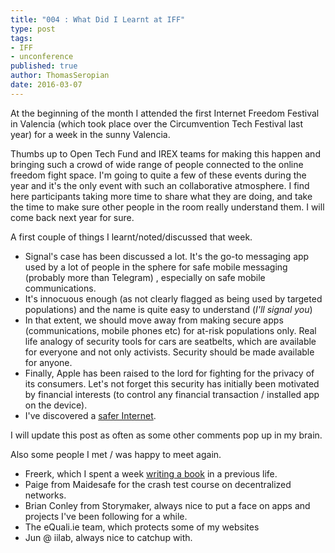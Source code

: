 ```yaml
---
title: "004 : What Did I Learnt at IFF"
type: post
tags: 
- IFF
- unconference
published: true
author: ThomasSeropian
date: 2016-03-07
---
```


At the beginning of the month I attended the first Internet Freedom Festival in Valencia (which took place over the Circumvention Tech Festival last year) for a week in the sunny Valencia.

Thumbs up to Open Tech Fund and IREX teams for making this happen and bringing such a crowd of wide range of people connected to the online freedom fight space. I'm going to quite a few of these events during the year and it's the only event with such an collaborative atmosphere. I find here participants taking more time to share what they are doing, and take the time to make sure other people in the room really understand them. I will come back next year for sure.

A first couple of things I learnt/noted/discussed that week. 

- Signal's case has been discussed a lot. It's the go-to messaging app used by a lot of people in the sphere for safe mobile messaging (probably more than Telegram) , especially on safe mobile communications. 
- It's innocuous enough (as not clearly flagged as being used by targeted populations) and the name is quite easy to understand (_I'll signal you_)
- In that extent, we should move away from making secure apps (communications, mobile phones etc) for at-risk populations only. Real life analogy of security tools for cars are seatbelts, which are available for everyone and not only activists. Security should be made available for anyone.
- Finally, Apple has been raised to the lord for fighting for the privacy of its consumers. Let's not forget this security has initially been motivated by financial interests (to control any financial transaction / installed app on the device).
- I've discovered a [safer Internet](http://maidsafe.net/).

I will update this post as often as some other comments pop up in my brain.

Also some people I met / was happy to meet again. 

- Freerk, which I spent a week [writing a book](https://flossmanuals.net/bypassing-censorship/) in a previous life.
- Paige from Maidesafe for the crash test course on decentralized networks.
- Brian Conley from Storymaker, always nice to put a face on apps and projects I've been following for a while.
- The eQuali.ie team, which protects some of my websites
- Jun @ iilab, always nice to catchup with.